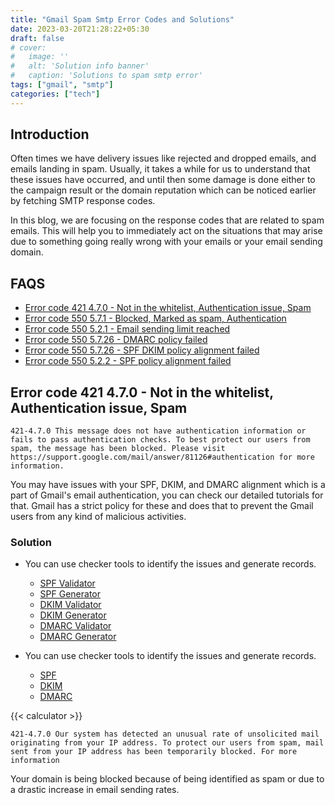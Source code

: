 ```yaml
---
title: "Gmail Spam Smtp Error Codes and Solutions"
date: 2023-03-20T21:28:22+05:30
draft: false 
# cover:
#   image: ''
#   alt: 'Solution info banner'
#   caption: 'Solutions to spam smtp error'
tags: ["gmail", "smtp"]
categories: ["tech"]
---
```


## Introduction

Often times we have delivery issues like rejected and dropped emails, and emails landing in spam. Usually, it takes a while for us to understand that these issues have occurred, and until then some damage is done either to the campaign result or the domain reputation which can be noticed earlier by fetching SMTP response codes.

In this blog, we are focusing on the response codes that are related to spam emails. This will help you to immediately act on the situations that may arise due to something going really wrong with your emails or your email sending domain. 

## FAQS
* [Error code 421 4.7.0 - Not in the whitelist, Authentication issue, Spam](#error-code-421-470---not-in-the-whitelist-authentication-issue-spam)
* [Error code 550 5.7.1 - Blocked, Marked as spam, Authentication](#.)
* [Error code 550 5.2.1 - Email sending limit reached](#.)
* [Error code 550 5.7.26 - DMARC policy failed](#.)
* [Error code 550 5.7.26 - SPF DKIM policy alignment failed](#.)
* [Error code 550 5.2.2 - SPF policy alignment failed](#.)

## Error code 421 4.7.0 - Not in the whitelist, Authentication issue, Spam

```
421-4.7.0 This message does not have authentication information or fails to pass authentication checks. To best protect our users from spam, the message has been blocked. Please visit https://support.google.com/mail/answer/81126#authentication for more information.
```

You may have issues with your SPF, DKIM, and DMARC alignment which is a part of Gmail's email authentication, you can check our detailed tutorials for that. Gmail has a strict policy for these and does that to prevent the Gmail users from any kind of malicious activities.

### Solution
* You can use checker tools to identify the issues and generate records.
  - [SPF Validator](#.)
  - [SPF Generator](#.)
  - [DKIM Validator](#.)
  - [DKIM Generator](#.)
  - [DMARC Validator](#.)
  - [DMARC Generator](#.)


* You can use checker tools to identify the issues and generate records.
  - [SPF](#.)
  - [DKIM](#.)
  - [DMARC](#.)

{{< calculator >}}

```
421-4.7.0 Our system has detected an unusual rate of unsolicited mail originating from your IP address. To protect our users from spam, mail sent from your IP address has been temporarily blocked. For more information
```

Your domain is being blocked because of being identified as spam or due to a drastic increase in email sending rates.
